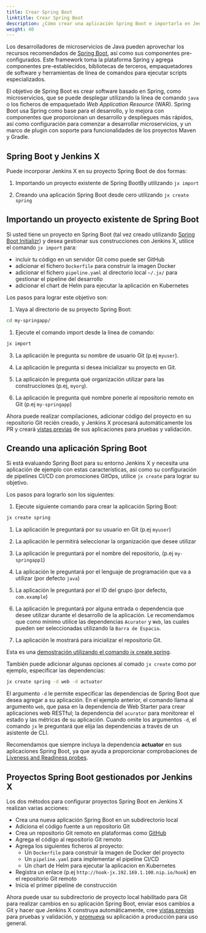 ```yaml
---
title: Crear Spring Boot
linktitle: Crear Spring Boot
description: ¿Cómo crear una aplicación Spring Boot e importarla en Jenkins X?
weight: 40
---
```


Los desarrolladores de microservicios de Java pueden aprovechar los recursos recomendados de [Spring
Boot](https://spring.io/projects/spring-boot), así como sus componentes pre-configurados. Este framework toma la plataforma Spring y agrega componentes pre-establecidos, bibliotecas de terceros, empaquetadores de software y herramientas de línea de comandos para ejecutar scripts especializados.

El objetivo de Spring Boot es crear software basado en Spring, como microservicios, que se puede desplegar utilizando la línea de comando `java` o los ficheros de empaquetado *Web Application Resource* (WAR). Spring Boot usa Spring como base para el desarrollo, y lo mejora con componentes que proporcionan un desarrollo y despliegues más rápidos, así como configuración para comenzar a desarrollar microservicios, y un marco de plugin con soporte para funcionalidades de los proyectos Maven y Gradle.

## Spring Boot y Jenkins X

Puede incorporar Jenkins X en su proyecto Spring Boot de dos formas:

1. Importando un proyecto existente de Spring BootBy utilizando `jx import`

2. Creando una aplicación Spring Boot desde cero utilizando `jx create spring`

## Importando un proyecto existente de Spring Boot

Si usted tiene un proyecto en Spring Boot (tal vez creado utilizando [Spring Boot Initializr](http://start.spring.io/)) y desea gestionar sus construcciones con Jenkins X, utilice el comando `jx import` para:

* incluir tu código en un servidor Git como puede ser GitHub
* adicionar el fichero `Dockerfile` para construir la imagen Docker
* adicionar el fichero `pipeline.yaml` al directorio local `~/.jx/` para gestionar el pipeline del desarrollo
* adicionar el chart de Helm para ejecutar la aplicación en Kubernetes

Los pasos para lograr este objetivo son:

1. Vaya al directorio de su proyecto Spring Boot:

```sh
cd my-springapp/
```

1. Ejecute el comando import desde la línea de comando:

```sh
jx import
```

3. La aplicación le pregunta su nombre de usuario Git (p.ej `myuser`).

4. La aplicación le pregunta si desea inicializar su proyecto en Git.

5. La aplicaicón le pregunta qué organización utilizar para las construcciones (p.ej, `myorg`).

6. La aplicación le pregunta qué nombre ponerle al repositorio remoto en Git (p.ej `my-springapp`)

Ahora puede realizar compilaciones, adicionar código del proyecto en su repositorio Git recién creado, y Jenkins X procesará automáticamente los PR y creará [vistas previas](/docs/reference/preview/) de sus aplicaciones para pruebas y validación.

## Creando una aplicación Spring Boot

Si está evaluando Spring Boot para su entorno Jenkins X y necesita una aplicación de ejemplo con estas características, así como su configuración de pipelines CI/CD con promociones GitOps, utilice `jx create` para lograr su objetivo.

Los pasos para lograrlo son los siguientes:

1. Ejecute siguiente comando para crear la aplicación Spring Boot:

```sh
jx create spring
```

1. La aplicación le preguntará por su usuario en Git (p.ej `myuser`)

2. La aplicación le permitirá seleccionar la organización que desee utilizar

3. La aplicación le preguntará por el nombre del repositorio, (p.ej `my-springapp1`)

4. La aplicación le preguntará por el lenguaje de programación que va a utilizar (por defecto `java`)

5. La aplicación le preguntará por el ID del grupo (por defecto, `com.example`)

6. La aplicación le preguntará por alguna entrada o dependencia que desee utilizar durante el desarrollo de la aplicación.
   Le recomendamos que como mínimo utilice las dependencias `Acurator` y `Web`, las cuales pueden ser seleccionadas utilizando la `Barra de Espacio`.

7. La aplicación le mostrará para inicializar el repositorio Git.

Esta es una [demostración utilizando el comando jx create spring](/docs/resources/demos-talks-posts/create_spring/).

También puede adicionar algunas opciones al comado `jx create` como por ejemplo, especificar las dependencias:

```sh
jx create spring -d web -d actuator
```

El argumento `-d` le permite especificar las dependencias de Spring Boot que desea agregar a su aplicación. En el ejemplo anterior, el comando llama al argumento `web`, que pasa en la dependencia de Web Starter para crear aplicaciones web RESTful; la dependencia del `acurator` para monitorear el estado y las métricas de su aplicación. Cuando omite los argumentos `-d`, el comando `jx` le preguntará que elija las dependencias a través de un asistente de CLI.

Recomendamos que siempre incluya la dependencia **actuator** en sus aplicaciones Spring Boot, ya que ayuda a proporcionar comprobaciones de [Liveness and Readiness probes](https://kubernetes.io/docs/tasks/configure-pod-container/configure-liveness-readiness-probes/).

## Proyectos Spring Boot gestionados por Jenkins X

Los dos métodos para configurar proyectos Spring Boot en Jenkins X realizan varias acciones:

* Crea una nueva aplicación Spring Boot en un subdirectorio local
* Adiciona el código fuente a un repositorio Git
* Crea un repositorio Git remoto en plataformas como [GitHub](https://github.com)
* Agrega el código al repositorio Git remoto
* Agrega los siguientes ficheros al proyecto:
  * Un `Dockerfile` para construir la imagen de Docker del proyecto
  * Un `pipeline.yaml` para implementar el pipeline CI/CD
  * Un chart de Helm para ejecutar la aplicacion en Kubernetes
* Registra un enlace (p.ej `http://hook-jx.192.169.1.100.nip.io/hook`) en el repositorio Git remoto
* Inicia el primer pipeline de construcción

Ahora puede usar su subdirectorio de proyecto local habilitado para Git para realizar cambios en su aplicación Spring Boot, enviar esos cambios a Git y hacer que Jenkins X construya automáticamente, cree [vistas previas](/docs/reference/preview/) para pruebas y validación, y [promueva](/developing/promote/) su aplicación a producción para uso general.
